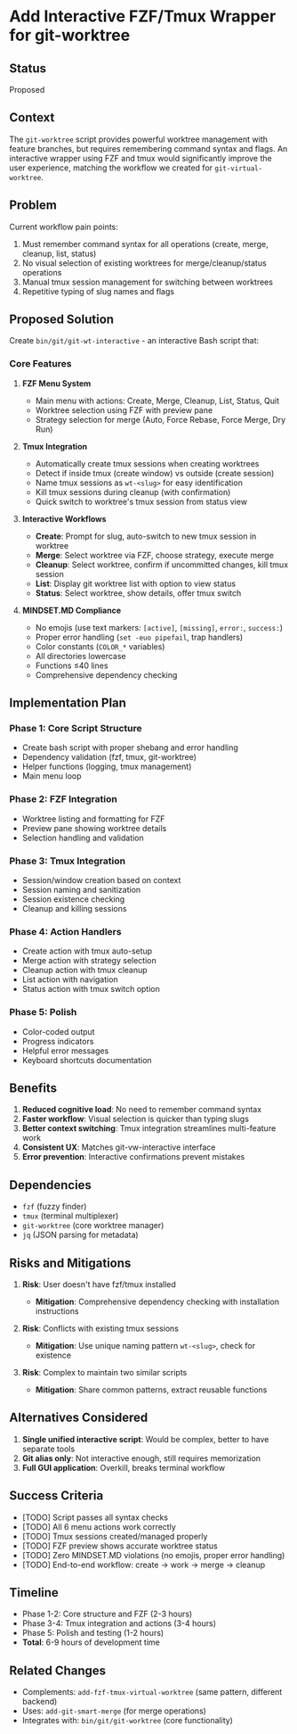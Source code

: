 # Add Interactive FZF/Tmux Wrapper for git-worktree

## Status
Proposed

## Context
The `git-worktree` script provides powerful worktree management with feature branches, but requires remembering command syntax and flags. An interactive wrapper using FZF and tmux would significantly improve the user experience, matching the workflow we created for `git-virtual-worktree`.

## Problem
Current workflow pain points:
1. Must remember command syntax for all operations (create, merge, cleanup, list, status)
2. No visual selection of existing worktrees for merge/cleanup/status operations
3. Manual tmux session management for switching between worktrees
4. Repetitive typing of slug names and flags

## Proposed Solution
Create `bin/git/git-wt-interactive` - an interactive Bash script that:

### Core Features
1. **FZF Menu System**
   - Main menu with actions: Create, Merge, Cleanup, List, Status, Quit
   - Worktree selection using FZF with preview pane
   - Strategy selection for merge (Auto, Force Rebase, Force Merge, Dry Run)

2. **Tmux Integration**
   - Automatically create tmux sessions when creating worktrees
   - Detect if inside tmux (create window) vs outside (create session)
   - Name tmux sessions as `wt-<slug>` for easy identification
   - Kill tmux sessions during cleanup (with confirmation)
   - Quick switch to worktree's tmux session from status view

3. **Interactive Workflows**
   - **Create**: Prompt for slug, auto-switch to new tmux session in worktree
   - **Merge**: Select worktree via FZF, choose strategy, execute merge
   - **Cleanup**: Select worktree, confirm if uncommitted changes, kill tmux session
   - **List**: Display git worktree list with option to view status
   - **Status**: Select worktree, show details, offer tmux switch

4. **MINDSET.MD Compliance**
   - No emojis (use text markers: `[active]`, `[missing]`, `error:`, `success:`)
   - Proper error handling (`set -euo pipefail`, trap handlers)
   - Color constants (`COLOR_*` variables)
   - All directories lowercase
   - Functions ≤40 lines
   - Comprehensive dependency checking

## Implementation Plan

### Phase 1: Core Script Structure
- Create bash script with proper shebang and error handling
- Dependency validation (fzf, tmux, git-worktree)
- Helper functions (logging, tmux management)
- Main menu loop

### Phase 2: FZF Integration
- Worktree listing and formatting for FZF
- Preview pane showing worktree details
- Selection handling and validation

### Phase 3: Tmux Integration
- Session/window creation based on context
- Session naming and sanitization
- Session existence checking
- Cleanup and killing sessions

### Phase 4: Action Handlers
- Create action with tmux auto-setup
- Merge action with strategy selection
- Cleanup action with tmux cleanup
- List action with navigation
- Status action with tmux switch option

### Phase 5: Polish
- Color-coded output
- Progress indicators
- Helpful error messages
- Keyboard shortcuts documentation

## Benefits
1. **Reduced cognitive load**: No need to remember command syntax
2. **Faster workflow**: Visual selection is quicker than typing slugs
3. **Better context switching**: Tmux integration streamlines multi-feature work
4. **Consistent UX**: Matches git-vw-interactive interface
5. **Error prevention**: Interactive confirmations prevent mistakes

## Dependencies
- `fzf` (fuzzy finder)
- `tmux` (terminal multiplexer)
- `git-worktree` (core worktree manager)
- `jq` (JSON parsing for metadata)

## Risks and Mitigations
1. **Risk**: User doesn't have fzf/tmux installed
   - **Mitigation**: Comprehensive dependency checking with installation instructions

2. **Risk**: Conflicts with existing tmux sessions
   - **Mitigation**: Use unique naming pattern `wt-<slug>`, check for existence

3. **Risk**: Complex to maintain two similar scripts
   - **Mitigation**: Share common patterns, extract reusable functions

## Alternatives Considered
1. **Single unified interactive script**: Would be complex, better to have separate tools
2. **Git alias only**: Not interactive enough, still requires memorization
3. **Full GUI application**: Overkill, breaks terminal workflow

## Success Criteria
- [TODO] Script passes all syntax checks
- [TODO] All 6 menu actions work correctly
- [TODO] Tmux sessions created/managed properly
- [TODO] FZF preview shows accurate worktree status
- [TODO] Zero MINDSET.MD violations (no emojis, proper error handling)
- [TODO] End-to-end workflow: create → work → merge → cleanup

## Timeline
- Phase 1-2: Core structure and FZF (2-3 hours)
- Phase 3-4: Tmux integration and actions (3-4 hours)
- Phase 5: Polish and testing (1-2 hours)
- **Total**: 6-9 hours of development time

## Related Changes
- Complements: `add-fzf-tmux-virtual-worktree` (same pattern, different backend)
- Uses: `add-git-smart-merge` (for merge operations)
- Integrates with: `bin/git/git-worktree` (core functionality)
